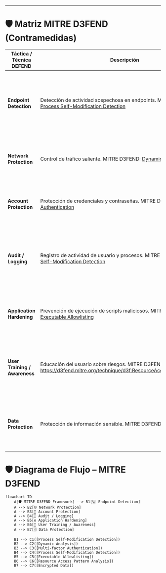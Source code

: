 
---

# 🛡️ Matriz MITRE D3FEND (Contramedidas)

| Táctica / Técnica DEFEND | Descripción | Medida recomendada |
|---------------------------|------------|------------------|
| **Endpoint Detection** | Detección de actividad sospechosa en endpoints. MITRE D3FEND: [Process Self-Modification Detection](https://d3fend.mitre.org/technique/d3f%3AProcessSelf-ModificationDetection?utm_source=chatgpt.com) | 🖥️ Uso de antivirus/EDR que monitorice keyloggers, accesos a cámara y manipulación de ficheros sensibles |
| **Network Protection** | Control de tráfico saliente. MITRE D3FEND: [Dynamic Analysis](https://d3fend.mitre.org/technique/d3f%3ADynamicAnalysis/?utm_source=chatgpt.com) | 🌐 Bloquear conexiones SMTP no autorizadas, inspección de tráfico TLS/SSL |
| **Account Protection** | Protección de credenciales y contraseñas. MITRE D3FEND: [Multi-factor Authentication](https://d3fend.mitre.org/technique/d3f%3AMulti-factorAuthentication/?utm_source=chatgpt.com) | 🔑 Uso de gestores de contraseñas, MFA, no almacenar credenciales en texto plano |
| **Audit / Logging** | Registro de actividad de usuario y procesos. MITRE D3FEND: [Process Self-Modification Detection](https://d3fend.mitre.org/technique/d3f%3AProcessSelf-ModificationDetection?utm_source=chatgpt.com) | 📜 Auditoría de procesos Python sospechosos, registros de creación de carpetas y archivos en ubicaciones críticas |
| **Application Hardening** | Prevención de ejecución de scripts maliciosos. MITRE D3FEND: [Executable Allowlisting](https://d3fend.mitre.org/technique/d3f%3AExecutableAllowlisting/?utm_source=chatgpt.com) | 🛡️ Políticas de ejecución restringida, sandboxing, whitelisting de aplicaciones confiables |
| **User Training / Awareness** | Educación del usuario sobre riesgos. MITRE D3FEND: https://d3fend.mitre.org/technique/d3f:ResourceAccessPatternAnalysis/ | 🎓 Capacitación sobre phishing, dispositivos externos y ejecución de scripts desconocidos |
| **Data Protection** | Protección de información sensible. MITRE D3FEND: [Encrypted Data](https://d3fend.mitre.org/offensive-technique/attack/T1022/?utm_source=chatgpt.com) | 🔒 Cifrado de archivos, control de acceso a datos críticos y monitorización de exfiltración |


# 🛡️ Diagrama de Flujo – MITRE D3FEND

```mermaid
flowchart TD
    A[🛡️ MITRE D3FEND Framework] --> B1[💻 Endpoint Detection]
    A --> B2[🌐 Network Protection]
    A --> B3[🔐 Account Protection]
    A --> B4[🪪 Audit / Logging]
    A --> B5[⚙️ Application Hardening]
    A --> B6[👥 User Training / Awareness]
    A --> B7[🗄️ Data Protection]

    B1 --> C1([Process Self-Modification Detection])
    B2 --> C2([Dynamic Analysis])
    B3 --> C3([Multi-factor Authentication])
    B4 --> C4([Process Self-Modification Detection])
    B5 --> C5([Executable Allowlisting])
    B6 --> C6([Resource Access Pattern Analysis])
    B7 --> C7([Encrypted Data])


